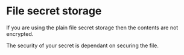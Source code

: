 # File secret storage

If you are using the plain file secret storage
then the contents are not encrypted.

The security of your secret is dependant on
securing the file.

